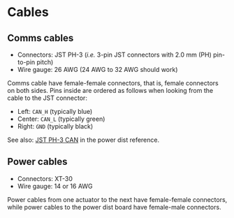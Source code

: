 # Cables

## Comms cables

- Connectors: JST PH-3 (*i.e.* 3-pin JST connectors with 2.0 mm (PH) pin-to-pin pitch)
- Wire gauge: 26 AWG (24 AWG to 32 AWG should work)

Comms cable have female-female connectors, that is, female connectors on both sides. Pins inside are ordered as follows when looking from the cable to the JST connector:

- Left: ``CAN_H`` (typically blue)
- Center: ``CAN_L`` (typically green)
- Right: ``GND`` (typically black)

See also: [JST PH-3 CAN](https://github.com/mjbots/power_dist/blob/main/docs/reference.md#jst-ph-3-can) in the power dist reference.

## Power cables

- Connectors: XT-30
- Wire gauge: 14 or 16 AWG

Power cables from one actuator to the next have female-female connectors, while power cables to the power dist board have female-male connectors.
